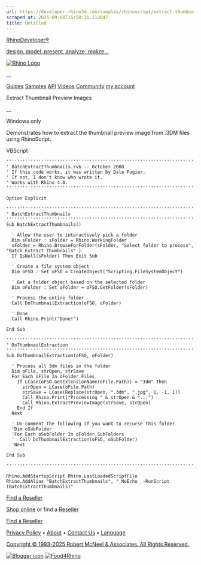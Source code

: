 ```yaml
---
url: https://developer.rhino3d.com/samples/rhinoscript/extract-thumbnail-preview-images/
scraped_at: 2025-09-08T15:50:16.112047
title: Untitled
---
```


[RhinoDeveloper®](/)

[design, model, present, analyze, realize...](/)

[![Rhino Logo](https://developer.rhino3d.com/images/rhinodevlogo.png)](/)

__

[Guides](https://developer.rhino3d.com/guides)
[Samples](https://developer.rhino3d.com/samples)
[API](https://developer.rhino3d.com/api)
[Videos](https://developer.rhino3d.com/videos)
[Community](https://discourse.mcneel.com/c/rhino-developer) [my account
](https://www.rhino3d.com/my-account/ "Manage your account, licenses, and
teams")

Extract Thumbnail Preview Images

__

Windows only

Demonstrates how to extract the thumbnail preview image from .3DM files using
RhinoScript.

VBScript

    
    
    '''''''''''''''''''''''''''''''''''''''''''''''''''''''''''''''''''''''''''''
    ' BatchExtractThumbnails.rvb -- October 2008
    ' If this code works, it was written by Dale Fugier.
    ' If not, I don't know who wrote it.
    ' Works with Rhino 4.0.
    '''''''''''''''''''''''''''''''''''''''''''''''''''''''''''''''''''''''''''''
    
    Option Explicit
    
    '''''''''''''''''''''''''''''''''''''''''''''''''''''''''''''''''''''''''''''
    ' BatchExtractThumbnails
    '''''''''''''''''''''''''''''''''''''''''''''''''''''''''''''''''''''''''''''
    Sub BatchExtractThumbnails()
    
      ' Allow the user to interactively pick a folder
      Dim sFolder : sFolder = Rhino.WorkingFolder
      sFolder = Rhino.BrowseForFolder(sFolder, "Select folder to process", "Batch Extract Thumbnails" )
      If IsNull(sFolder) Then Exit Sub
    
      ' Create a file system object
      Dim oFSO : Set oFSO = CreateObject("Scripting.FileSystemObject")
    
      ' Get a folder object based on the selected folder
      Dim oFolder : Set oFolder = oFSO.GetFolder(sFolder)
    
      ' Process the entire folder
      Call DoThumbnailExtraction(oFSO, oFolder)
    
      ' Done
      Call Rhino.Print("Done!")  
    
    End Sub
    
    '''''''''''''''''''''''''''''''''''''''''''''''''''''''''''''''''''''''''''''
    ' DoThumbnailExtraction
    '''''''''''''''''''''''''''''''''''''''''''''''''''''''''''''''''''''''''''''
    Sub DoThumbnailExtraction(oFSO, oFolder)
    
      ' Process all 3dm files in the folder
      Dim oFile, strOpen, strSave
      For Each oFile In oFolder.Files
        If LCase(oFSO.GetExtensionName(oFile.Path)) = "3dm" Then
          strOpen = LCase(oFile.Path)
          strSave = LCase(Replace(strOpen, ".3dm", ".jpg", 1, -1, 1))
          Call Rhino.Print("Processing " & strOpen & "...")
          Call Rhino.ExtractPreviewImage(strSave, strOpen)
        End If
      Next
    
      ' Un-comment the following if you want to recurse this folder
      'Dim oSubFolder
      'For Each oSubFolder In oFolder.SubFolders
      '  Call DoThumbnailExtraction(oFSO, oSubFolder)
      'Next
    
    End Sub
    
    '''''''''''''''''''''''''''''''''''''''''''''''''''''''''''''''''''''''''''''
    
    Rhino.AddStartupScript Rhino.LastLoadedScriptFile
    Rhino.AddAlias "BatchExtractThumbnails", "_NoEcho _-RunScript (BatchExtractThumbnails)"
    

  

[Find a Reseller](https://www.rhino3d.com/sales)

[Shop online](https://www.rhino3d.com/store) or find a
[Reseller](https://www.rhino3d.com/sales)

[Find a Reseller](https://www.rhino3d.com/sales)

[Privacy Policy](https://www.rhino3d.com/privacy) •
[About](https://www.rhino3d.com/mcneel/about) • [Contact
Us](https://www.rhino3d.com/mcneel/contact) • [
Language](https://www.rhino3d.com/language "Change to a different region or
language")

[Copyright © 1993-2025 Robert McNeel & Associates. All Rights
Reserved.](https://www.rhino3d.com/mcneel/about)

[](https://www.facebook.com/McNeelRhinoceros/)
[](https://twitter.com/bobmcneel) [](https://www.linkedin.com/groups/75313/)
[](https://www.youtube.com/user/RhinoGuide/videos) [](https://vimeo.com/rhino)
[![Blogger
icon](https://developer.rhino3d.com/images/blogger.svg)](http://blog.rhino3d.com/)
[![Food4Rhino](https://developer.rhino3d.com/images/f4r_icon_01.svg)](https://www.food4rhino.com)

